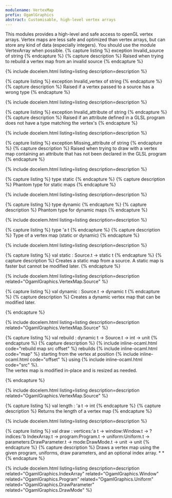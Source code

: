 ```yaml
---
modulename: VertexMap 
prefix: OgamlGraphics
abstract: Customisable, high-level vertex arrays 
---
```



This modules provides a high-level and safe access to
 openGL vertex arrays.
 Vertex maps are less safe and optimized than vertex arrays,
 but can store any kind of data (especially integers).
 You should use the module VertexArray when possible. 
{% capture listing %}
exception Invalid_source of string
{% endcapture %}
{% capture description %}
Raised when trying to rebuild a vertex map from an invalid source 
{% endcapture %}

{% include docelem.html listing=listing description=description  %}

{% capture listing %}
exception Invalid_vertex of string
{% endcapture %}
{% capture description %}
Raised if a vertex passed to a source has a wrong type 
{% endcapture %}

{% include docelem.html listing=listing description=description  %}

{% capture listing %}
exception Invalid_attribute of string
{% endcapture %}
{% capture description %}
Raised if an attribute defined in a GLSL program does not
 have a type matching the vertex's 
{% endcapture %}

{% include docelem.html listing=listing description=description  %}

{% capture listing %}
exception Missing_attribute of string
{% endcapture %}
{% capture description %}
Raised when trying to draw with a vertex map containing an
 attribute that has not been declared in the GLSL program 
{% endcapture %}

{% include docelem.html listing=listing description=description  %}

{% capture listing %}
type static
{% endcapture %}
{% capture description %}
Phantom type for static maps 
{% endcapture %}

{% include docelem.html listing=listing description=description  %}

{% capture listing %}
type dynamic
{% endcapture %}
{% capture description %}
Phantom type for dynamic maps 
{% endcapture %}

{% include docelem.html listing=listing description=description  %}

{% capture listing %}
type 'a t
{% endcapture %}
{% capture description %}
Type of a vertex map (static or dynamic) 
{% endcapture %}

{% include docelem.html listing=listing description=description  %}

{% capture listing %}
val static : Source.t -> static t
{% endcapture %}
{% capture description %}
Creates a static map from a source. A static map is faster
 but cannot be modified later. 
{% endcapture %}

{% include docelem.html listing=listing description=description  related="OgamlGraphics.VertexMap.Source" %}

{% capture listing %}
val dynamic : Source.t -> dynamic t
{% endcapture %}
{% capture description %}
Creates a dynamic vertex map that can be modified later.
 
{% endcapture %}

{% include docelem.html listing=listing description=description  related="OgamlGraphics.VertexMap.Source" %}

{% capture listing %}
val rebuild : dynamic t -> Source.t -> int -> unit
{% endcapture %}
{% capture description %}
{% include inline-ocaml.html code="rebuild map src offset" %} rebuilds {% include inline-ocaml.html code="map" %} starting from
 the vertex at position {% include inline-ocaml.html code="offset" %} using {% include inline-ocaml.html code="src" %}.<br/>
 The vertex map is modified in-place and is resized as needed.
 
{% endcapture %}

{% include docelem.html listing=listing description=description  related="OgamlGraphics.VertexMap.Source" %}

{% capture listing %}
val length : 'a t -> int
{% endcapture %}
{% capture description %}
Returns the length of a vertex map 
{% endcapture %}

{% include docelem.html listing=listing description=description  %}

{% capture listing %}
val draw : vertices:'a t -> window:Window.t -> ?indices:'b IndexArray.t -> program:Program.t -> uniform:Uniform.t -> parameters:DrawParameter.t -> mode:DrawMode.t -> unit -> unit
{% endcapture %}
{% capture description %}
Draws a vertex map using the given program, uniforms, draw parameters, and an optional index array.
     *     * 
{% endcapture %}

{% include docelem.html listing=listing description=description  related="OgamlGraphics.IndexArray" related="OgamlGraphics.Window" related="OgamlGraphics.Program" related="OgamlGraphics.Uniform" related="OgamlGraphics.DrawParameter" related="OgamlGraphics.DrawMode" %}

